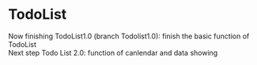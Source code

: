 # TodoList</n>
Now finishing TodoList1.0 (branch Todolist1.0): finish the basic function of TodoList<br>
Next step Todo List 2.0: function of canlendar and data showing 
